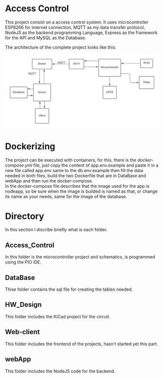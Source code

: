 # Access Control
This project consist on a access control system. It uses microcontroller ESP8266 for internet connection, MQTT as my data transfer protocol, NodeJS as the backend programming Language, Express as the framework for the API and MySQL as the Database.</br>

The architecture of the complete project looks like this: </br>

![all text](./images/ProjectArchitecture.png)

# Dockerizing
The project can be executed with containers, for this, there is the _docker-compose.yml_ file, just copy the content of app.env.example and paste it in a new file called app.env same to the db.env.example then fill the data needed in both files, build the two Dockerfile that are in DataBase and webApp and then run the docker-compose.</br>
In the docker-compose file describes that the image used for the app is nodeapp, so be sure when the image is builded is named as that, or change its name as your needs, same for the image of the database.

# Directory
In this section I discribe briefly what is each folder.</br>

## Access_Control
In this folder is the microcontroller project and schematics, is programmed using the PIO IDE.</br>

## DataBase
Thise folder contains the sql file for creating the tables needed.</br>

## HW_Design
This folder includes the KiCad project for the circuit.</br>

## Web-client
This folder includes the frontend of the projects, hasn't started yet this part.</br>

## webApp
This folder includes the NodeJS code for the backend.</br>
